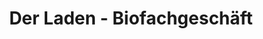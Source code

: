 ---
title: "Der Laden - Biofachgeschäft"
url: /laufen/der-laden-biofachgeschaeft/
shop: Supermarkt
---